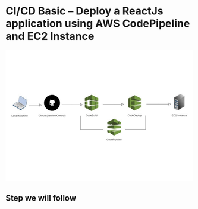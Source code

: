 # CI/CD Basic – Deploy a ReactJs application using AWS CodePipeline and EC2 Instance
![alt text](https://github.com/imtuhinkhan/aws-code-pipeline-test/blob/master/pipeline.png "pipeline")

## Step we will follow 